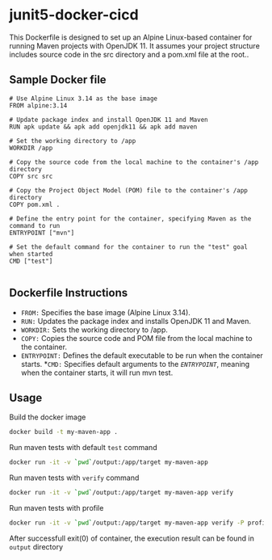 # junit5-docker-cicd

This Dockerfile is designed to set up an Alpine Linux-based container for running Maven projects with OpenJDK 11. It assumes your project structure includes source code in the src directory and a pom.xml file at the root..

## Sample Docker file
```Docker
# Use Alpine Linux 3.14 as the base image
FROM alpine:3.14

# Update package index and install OpenJDK 11 and Maven
RUN apk update && apk add openjdk11 && apk add maven

# Set the working directory to /app
WORKDIR /app

# Copy the source code from the local machine to the container's /app directory
COPY src src

# Copy the Project Object Model (POM) file to the container's /app directory
COPY pom.xml .

# Define the entry point for the container, specifying Maven as the command to run
ENTRYPOINT ["mvn"]

# Set the default command for the container to run the "test" goal when started
CMD ["test"]


```

## Dockerfile Instructions
 * `FROM:`  Specifies the base image (Alpine Linux 3.14).
* `RUN:` Updates the package index and installs OpenJDK 11 and Maven.
* `WORKDIR:` Sets the working directory to /app.
* `COPY:` Copies the source code and POM file from the local machine to the container.
* `ENTRYPOINT:` Defines the default executable to be run when the container starts.
*`CMD:` Specifies default arguments to the *`ENTRYPOINT`*, meaning when the container starts, it will run mvn test.

## Usage
 Build the docker image
```bash
docker build -t my-maven-app .
```
 Run maven tests with default `test` command
```bash  
docker run -it -v `pwd`/output:/app/target my-maven-app

```
Run maven tests with `verify` command
```bash  
docker run -it -v `pwd`/output:/app/target my-maven-app verify

```

Run maven tests with profile
```bash  
docker run -it -v `pwd`/output:/app/target my-maven-app verify -P profile

```

After successfull exit(0) of container, the execution result can be found in `output` directory